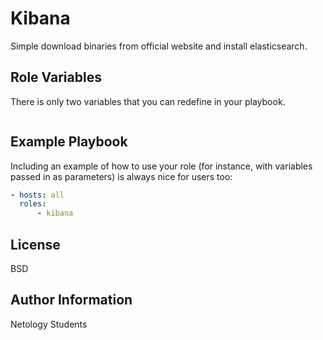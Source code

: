 Kibana
=========

Simple download binaries from official website and install elasticsearch.

Role Variables
--------------
There is only two variables that you can redefine in your playbook.
```yaml

```

Example Playbook
----------------

Including an example of how to use your role (for instance, with variables passed in as parameters) is always nice for users too:

```yaml
- hosts: all
  roles:
      - kibana
```

License
-------

BSD

Author Information
------------------

Netology Students
